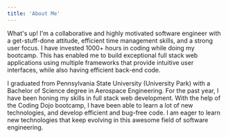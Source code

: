 ```yaml
---
title: 'About Me'
---
```


What's up! I'm a collaborative and highly motivated software engineer with a get-stuff-done attitude, efficient time management skills, and a strong user focus. I have invested 1000+ hours in coding while doing my bootcamp. This has enabled me to build exceptional full stack web applications using multiple frameworks that provide intuitive user interfaces, while also having efficient back-end code.

I graduated from Pennsylvania State University (University Park) with a Bachelor of Science degree in Aerospace Engineering. For the past year, I have been honing my skills in full stack web development. With the help of the Coding Dojo bootcamp, I have been able to learn a lot of new technologies, and develop efficient and bug-free code. I am eager to learn new technologies that keep evolving in this awesome field of software engineering.
